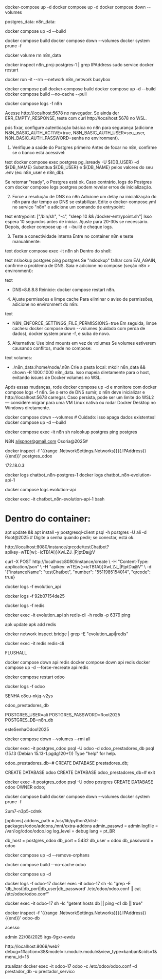 docker-compose up -d
docker compose up -d
docker compose down --volumes

postgres_data:
  n8n_data:

  docker compose up -d --build

docker compose build
docker compose down --volumes
docker system prune -f

docker volume rm n8n_data


docker inspect n8n_proj-postgres-1 | grep IPAddress
sudo service docker restart

docker run -it --rm --network n8n_network busybox


docker compose pull
docker-compose build
docker compose up -d --build
docker compose build --no-cache --pull

docker compose logs -f n8n

Acesse http://localhost:5678 no navegador. Se ainda der ERR_EMPTY_RESPONSE, teste com curl http://localhost:5678 no WSL.

pós fixar, configure autenticação básica no n8n para segurança (adicione N8N_BASIC_AUTH_ACTIVE=true, N8N_BASIC_AUTH_USER=seu_user, N8N_BASIC_AUTH_PASSWORD=senha no environment).

1. Verifique a saúde do Postgres primeiro
Antes de focar no n8n, confirme se o banco está acessível:

text
docker compose exec postgres pg_isready -U ${DB_USER} -d ${DB_NAME}
Substitua ${DB_USER} e ${DB_NAME} pelos valores do seu .env (ex: n8n_user e n8n_db).

Se retornar "ready", o Postgres está ok. Caso contrário, logs do Postgres com docker compose logs postgres podem revelar erros de inicialização.

2. Force a resolução de DNS no n8n
Adicione um delay na inicialização do n8n para dar tempo ao DNS se estabilizar. Edite o docker-compose.yml no serviço "n8n" e adicione um comando de entrypoint:

text
entrypoint: ["/bin/sh", "-c", "sleep 10 && /docker-entrypoint.sh"]
Isso espera 10 segundos antes de iniciar. Ajuste para 20-30s se necessário. Depois, docker compose up -d --build e cheque logs.

3. Teste a conectividade interna
Entre no container n8n e teste manualmente:

text
docker compose exec -it n8n sh
Dentro do shell:

text
nslookup postgres
ping postgres
Se "nslookup" falhar com EAI_AGAIN, confirme o problema de DNS. Saia e adicione no compose (seção n8n > environment):

text
- DNS=8.8.8.8
Reinicie: docker compose restart n8n.

4. Ajuste permissões e limpe cache
Para eliminar o aviso de permissões, adicione no environment do n8n:

text
- N8N_ENFORCE_SETTINGS_FILE_PERMISSIONS=true
Em seguida, limpe caches: docker compose down --volumes (cuidado com perda de dados), docker system prune -f, e suba de novo.

5. Alternativa: Use bind mounts em vez de volumes
Se volumes estiverem causando conflitos, mude no compose:

text
volumes:
  - ./n8n_data:/home/node/.n8n
Crie a pasta local: mkdir n8n_data && chown -R 1000:1000 n8n_data. Isso mapeia diretamente para o host, evitando issues de Docker volumes no WSL.

Após essas mudanças, rode docker compose up -d e monitore com docker compose logs -f n8n. Se o erro de DNS sumir, o n8n deve inicializar e http://localhost:5678 carregar. Caso persista, pode ser um limite do WSL2 — considere migrar para uma VM Linux nativa ou rodar Docker Desktop no Windows diretamente.


docker compose down --volumes  # Cuidado: isso apaga dados existentes!
docker compose up -d --build


docker compose exec -it n8n sh
nslookup postgres
ping postgres


N8N
alispnor@gmail.com
Osoria@2025#

docker inspect -f '{{range .NetworkSettings.Networks}}{{.IPAddress}}{{end}}' postgres_odoo

172.18.0.3

docker logs chatbot_n8n-postgres-1
docker logs chatbot_n8n-evolution-api-1


docker compose logs evolution-api

docker exec -it chatbot_n8n-evolution-api-1 bash
# Dentro do container:
apt update && apt install -y postgresql-client
psql -h postgres -U ali -d Root@2025  # Digite a senha quando pedir; se conectar, está ok.




http://localhost:8080/instance/qrcode/testChatbot?apikey=wTE[w(:=icTB1Al)}XwLZJ_|PjptDa@V


curl -X POST http://localhost:8080/instance/create \ -H "Content-Type: application/json" \ -H "apikey: wTE[w(:=icTB1Al)}XwLZJ_|PjptDa@V" \ -d '{"instanceName": "testChatbot", "number": "5511985154014", "qrcode": true}



docker  logs -f evolution_api

docker logs -f 92b07154de25

docker logs -f redis


docker exec -it evolution_api sh
redis-cli -h redis -p 6379 ping

apk update
apk add redis

docker network inspect bridge | grep -E "evolution_api|redis"

docker exec -it redis redis-cli

FLUSHALL

docker compose down api redis
docker compose down api redis
docker compose up -d --force-recreate api redis



docker compose restart odoo

docker logs -f odoo



SENHA 
c8cu-nkjq-v2ys


odoo_prestadores_db


POSTGRES_USER=ali
POSTGRES_PASSWORD=Root2025  
POSTGRES_DB=n8n_db


esteSenhaOdoo!2025

docker compose down --volumes --rmi all


docker exec -it postgres_odoo psql -U odoo -d odoo_prestadores_db
psql (15.13 (Debian 15.13-1.pgdg120+1))
Type "help" for help.

odoo_prestadores_db=# CREATE DATABASE prestadores_db;

CREATE DATABASE odoo
CREATE DATABASE
odoo_prestadores_db=# exit


docker exec -it postgres_odoo psql -U odoo postgres
CREATE DATABASE odoo OWNER odoo;


docker compose build
docker compose down --volumes
docker system prune -f



2um7-n3p5-cdmk



[options]
addons_path = /usr/lib/python3/dist-packages/odoo/addons,/mnt/extra-addons
admin_passwd = admin
logfile = /var/log/odoo/odoo.log
log_level = debug
lang = pt_BR

db_host = postgres_odoo
db_port = 5432
db_user = odoo
db_password = odoo

docker compose up -d --remove-orphans



docker compose build --no-cache odoo

docker compose up -d

docker logs -f odoo-17
docker exec -it odoo-17 sh -lc "grep -E 'db_host|db_port|db_user|db_password' /etc/odoo/odoo.conf || cat /etc/odoo/odoo.conf"


docker exec -it odoo-17 sh -lc "getent hosts db || ping -c1 db || true"


docker inspect -f '{{range .NetworkSettings.Networks}}{{.IPAddress}}{{end}}' odoo-db



acesso

admin 22/08/2025
irgs-9gxr-ewdu

http://localhost:8069/web?debug=1#action=38&model=ir.module.module&view_type=kanban&cids=1&menu_id=15

 atualizar 
docker exec -it odoo-17 odoo -c /etc/odoo/odoo.conf -d prestador_db -u prestador_servico